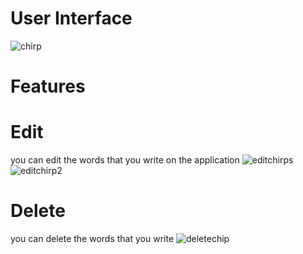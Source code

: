 # User Interface
![chirp](https://github.com/teukuauli/FrameworkProgramming-Assignment09/assets/112930506/0adaf8f5-ced0-454e-98a9-128e42c9851f)

# Features
# Edit  
you can edit the words that  you write on the application
![editchirps](https://github.com/teukuauli/FrameworkProgramming-Assignment09/assets/112930506/63aa86c5-e3b4-48b7-865f-d448d628eece)
![editchirp2](https://github.com/teukuauli/FrameworkProgramming-Assignment09/assets/112930506/890945cc-90a2-4015-96d6-b417012cda90)

# Delete
you can delete the words that you write 
![deletechip](https://github.com/teukuauli/FrameworkProgramming-Assignment09/assets/112930506/9aa9565b-c233-42a9-83b7-9689fd4a4b9e)
